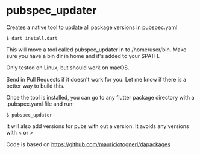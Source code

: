 # pubspec_updater

Creates a native tool to update all package versions in pubspec.yaml

```
$ dart install.dart
```

This will move a tool called pubspec_updater in to /home/user/bin. Make sure you have a bin dir in home and it's added to your \$PATH.

Only tested on Linux, but should work on macOS.

Send in Pull Requests if it doesn't work for you. Let me know if there is a better way to build this.

Once the tool is installed, you can go to any flutter package directory with a .pubspec.yaml file and run:

```
$ pubspec_updater
```

It will also add versions for pubs with out a version. It avoids any versions with < or >

Code is based on https://github.com/mauriciotogneri/dapackages
